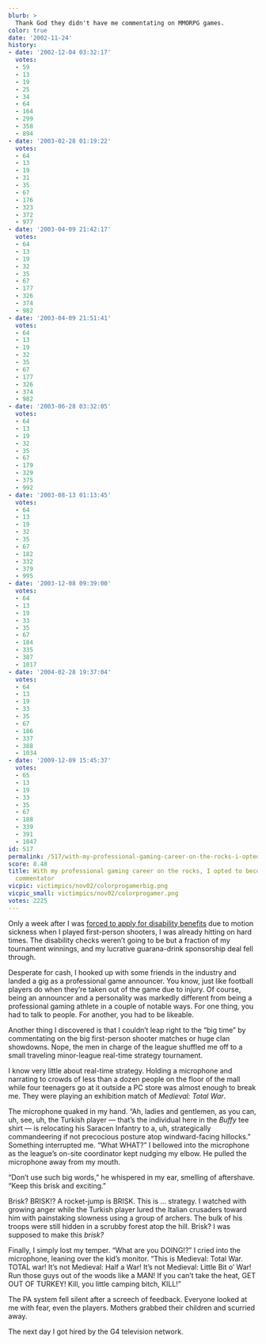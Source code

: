 ```yaml
---
blurb: >
  Thank God they didn't have me commentating on MMORPG games.
color: true
date: '2002-11-24'
history:
- date: '2002-12-04 03:32:17'
  votes:
  - 59
  - 13
  - 19
  - 25
  - 34
  - 64
  - 164
  - 299
  - 358
  - 894
- date: '2003-02-28 01:19:22'
  votes:
  - 64
  - 13
  - 19
  - 31
  - 35
  - 67
  - 176
  - 323
  - 372
  - 977
- date: '2003-04-09 21:42:17'
  votes:
  - 64
  - 13
  - 19
  - 32
  - 35
  - 67
  - 177
  - 326
  - 374
  - 982
- date: '2003-04-09 21:51:41'
  votes:
  - 64
  - 13
  - 19
  - 32
  - 35
  - 67
  - 177
  - 326
  - 374
  - 982
- date: '2003-06-28 03:32:05'
  votes:
  - 64
  - 13
  - 19
  - 32
  - 35
  - 67
  - 179
  - 329
  - 375
  - 992
- date: '2003-08-13 01:13:45'
  votes:
  - 64
  - 13
  - 19
  - 32
  - 35
  - 67
  - 182
  - 332
  - 379
  - 995
- date: '2003-12-08 09:39:00'
  votes:
  - 64
  - 13
  - 19
  - 33
  - 35
  - 67
  - 184
  - 335
  - 387
  - 1017
- date: '2004-02-28 19:37:04'
  votes:
  - 64
  - 13
  - 19
  - 33
  - 35
  - 67
  - 186
  - 337
  - 388
  - 1034
- date: '2009-12-09 15:45:37'
  votes:
  - 65
  - 13
  - 19
  - 33
  - 35
  - 67
  - 188
  - 339
  - 391
  - 1047
id: 517
permalink: /517/with-my-professional-gaming-career-on-the-rocks-i-opted-to-become-a-color-commentator/
score: 8.48
title: With my professional gaming career on the rocks, I opted to become a color
  commentator
vicpic: victimpics/nov02/colorprogamerbig.png
vicpic_small: victimpics/nov02/colorprogamer.png
votes: 2225
---
```


Only a week after I was [forced to apply for disability
benefits](@/victim/513.md) due to motion sickness when I played
first-person shooters, I was already hitting on hard times. The
disability checks weren’t going to be but a fraction of my tournament
winnings, and my lucrative guarana-drink sponsorship deal fell through.

Desperate for cash, I hooked up with some friends in the industry and
landed a gig as a professional game announcer. You know, just like
football players do when they’re taken out of the game due to injury. Of
course, being an announcer and a personality was markedly different from
being a professional gaming athlete in a couple of notable ways. For one
thing, you had to talk to people. For another, you had to be likeable.

Another thing I discovered is that I couldn’t leap right to the “big
time” by commentating on the big first-person shooter matches or huge
clan showdowns. Nope, the men in charge of the league shuffled me off to
a small traveling minor-league real-time strategy tournament.

I know very little about real-time strategy. Holding a microphone and
narrating to crowds of less than a dozen people on the floor of the mall
while four teenagers go at it outside a PC store was almost enough to
break me. They were playing an exhibition match of *Medieval: Total
War*.

The microphone quaked in my hand. “Ah, ladies and gentlemen, as you can,
uh, see, uh, the Turkish player — that’s the individual here in the
*Buffy* tee shirt — is relocating his Saracen Infantry to a, uh,
strategically commandeering if not precocious posture atop
windward-facing hillocks.” Something interrupted me. “What WHAT?” I
bellowed into the microphone as the league’s on-site coordinator kept
nudging my elbow. He pulled the microphone away from my mouth.

“Don’t use such big words,” he whispered in my ear, smelling of
aftershave. “Keep this brisk and exciting.”

Brisk? BRISK!? A rocket-jump is BRISK. This is ... strategy. I watched
with growing anger while the Turkish player lured the Italian crusaders
toward him with painstaking slowness using a group of archers. The bulk
of his troops were still hidden in a scrubby forest atop the hill.
Brisk? I was supposed to make this *brisk?*

Finally, I simply lost my temper. “What are you DOING!?” I cried into
the microphone, leaning over the kid’s monitor. “This is Medieval: Total
War. TOTAL war! It’s not Medieval: Half a War! It’s not Medieval: Little
Bit o’ War! Run those guys out of the woods like a MAN! If you can’t
take the heat, GET OUT OF TURKEY! Kill, you little camping bitch, KILL!”

The PA system fell silent after a screech of feedback. Everyone looked
at me with fear, even the players. Mothers grabbed their children and
scurried away.

The next day I got hired by the G4 television network.